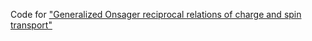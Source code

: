 Code for ["Generalized Onsager reciprocal relations of charge and spin transport"](https://arxiv.org/abs/2506.15478)